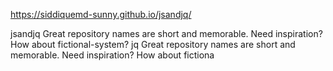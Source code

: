 https://siddiquemd-sunny.github.io/jsandjq/

jsandjq
Great repository names are short and memorable. Need inspiration? How about fictional-system?
jq
Great repository names are short and memorable. Need inspiration? How about fictiona
